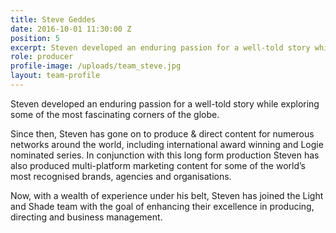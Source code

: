 ```yaml
---
title: Steve Geddes
date: 2016-10-01 11:30:00 Z
position: 5
excerpt: Steven developed an enduring passion for a well-told story while exploring some of the most
role: producer
profile-image: /uploads/team_steve.jpg
layout: team-profile
---
```


Steven developed an enduring passion for a well-told story while exploring some of the most fascinating corners of the globe.

Since then, Steven has gone on to produce & direct content for numerous networks around the world, including international award winning and Logie nominated series. In conjunction with this long form production Steven has also produced multi-platform marketing content for some of the world’s most recognised brands, agencies and organisations.

Now, with a wealth of experience under his belt, Steven has joined the Light and Shade team with the goal of enhancing their excellence in producing, directing and business management.